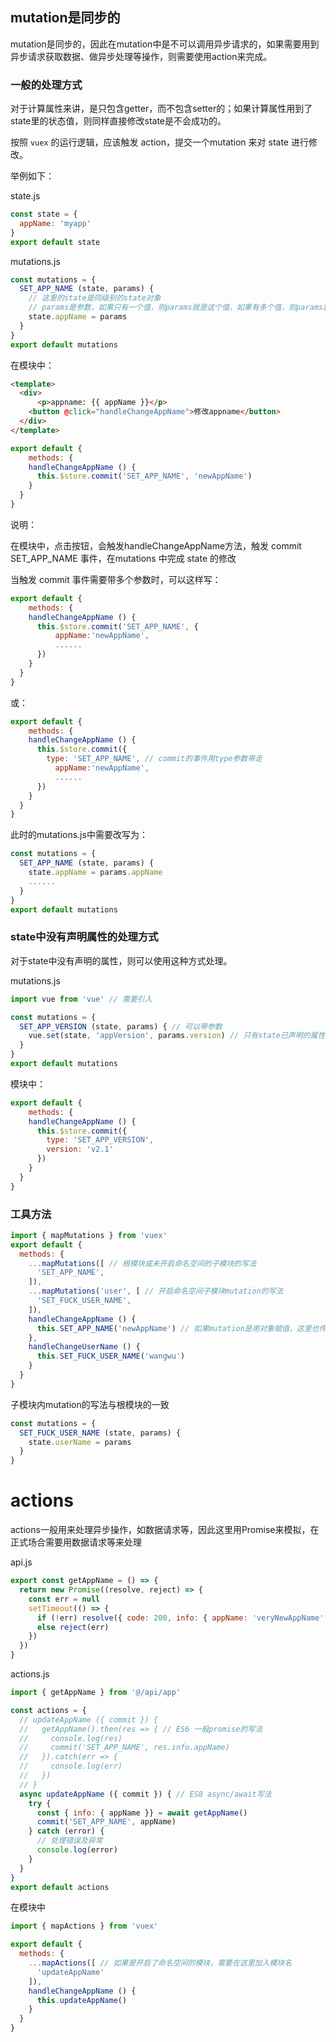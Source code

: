 ## mutation是同步的

mutation是同步的，因此在mutation中是不可以调用异步请求的，如果需要用到异步请求获取数据、做异步处理等操作，则需要使用action来完成。



### 一般的处理方式

对于计算属性来讲，是只包含getter，而不包含setter的；如果计算属性用到了state里的状态值，则同样直接修改state是不会成功的。

按照 `vuex` 的运行逻辑，应该触发 action，提交一个mutation 来对 state 进行修改。

举例如下：

state.js

```js
const state = {
  appName: 'myapp'
}
export default state
```

mutations.js

```js
const mutations = {
  SET_APP_NAME (state, params) {
    // 这里的state是同级别的state对象
    // params是参数，如果只有一个值，则params就是这个值，如果有多个值，则params就是对象
    state.appName = params
  }
}
export default mutations
```

在模块中：

```html
<template>
  <div>
	  <p>appname: {{ appName }}</p>
    <button @click="handleChangeAppName">修改appname</button>
  </div>
</template>
```

```js
export default {
	methods: {
    handleChangeAppName () {
      this.$store.commit('SET_APP_NAME', 'newAppName')
    }
  }
}
```

说明：

在模块中，点击按钮，会触发handleChangeAppName方法，触发 commit  SET_APP_NAME 事件，在mutations 中完成 state 的修改

当触发 commit 事件需要带多个参数时，可以这样写：

```js
export default {
	methods: {
    handleChangeAppName () {
      this.$store.commit('SET_APP_NAME', {
	      appName:'newAppName',
	      ......
      })
    }
  }
}
```

或：

```js
export default {
	methods: {
    handleChangeAppName () {
      this.$store.commit({
      	type: 'SET_APP_NAME', // commit的事件用type参数带走
	      appName:'newAppName',
	      ......
      })
    }
  }
}
```

此时的mutations.js中需要改写为：

```js
const mutations = {
  SET_APP_NAME (state, params) {
    state.appName = params.appName
    ......
  }
}
export default mutations
```



### state中没有声明属性的处理方式

对于state中没有声明的属性，则可以使用这种方式处理。

mutations.js

```js
import vue from 'vue' // 需要引入

const mutations = {
  SET_APP_VERSION (state, params) { // 可以带参数
    vue.set(state, 'appVersion', params.version) // 只有state已声明的属性才可以直接赋值修改
  }
}
export default mutations
```

模块中：

```js
export default {
	methods: {
    handleChangeAppName () {
      this.$store.commit({
        type: 'SET_APP_VERSION',
        version: 'v2.1'
      })
    }
  }
}
```



### 工具方法

```js
import { mapMutations } from 'vuex'
export default {
  methods: {
    ...mapMutations([ // 根模块或未开启命名空间的子模块的写法
      'SET_APP_NAME',
    ]),
    ...mapMutations('user', [ // 开启命名空间子模块mutation的写法
      'SET_FUCK_USER_NAME',
    ]),
    handleChangeAppName () {
      this.SET_APP_NAME('newAppName') // 如果mutation是用对象赋值，这里也传对象即可
    },
    handleChangeUserName () {
      this.SET_FUCK_USER_NAME('wangwu')
    }
  }
}
```

子模块内mutation的写法与根模块的一致

```js
const mutations = {
  SET_FUCK_USER_NAME (state, params) {
    state.userName = params
  }
}
```







# actions

actions一般用来处理异步操作，如数据请求等，因此这里用Promise来模拟，在正式场合需要用数据请求等来处理

api.js

```js
export const getAppName = () => {
  return new Promise((resolve, reject) => {
    const err = null
    setTimeout(() => {
      if (!err) resolve({ code: 200, info: { appName: 'veryNewAppName' }})
      else reject(err)
    })
  })
}
```

actions.js

```js
import { getAppName } from '@/api/app'

const actions = {
  // updateAppName ({ commit }) {
  //   getAppName().then(res => { // ES6 一般promise的写法
  //     console.log(res)
  //     commit('SET_APP_NAME', res.info.appName)
  //   }).catch(err => {
  //     console.log(err)
  //   })
  // }
  async updateAppName ({ commit }) { // ES8 async/await写法
    try {
      const { info: { appName }} = await getAppName()
      commit('SET_APP_NAME', appName)
    } catch (error) {
      // 处理错误及异常
      console.log(error)
    }
  }
}
export default actions
```



在模块中

```js
import { mapActions } from 'vuex'

export default {
  methods: {
    ...mapActions([ // 如果是开启了命名空间的模块，需要在这里加入模块名
      'updateAppName'
    ]),
    handleChangeAppName () {
      this.updateAppName()
    }
  }
}
```

